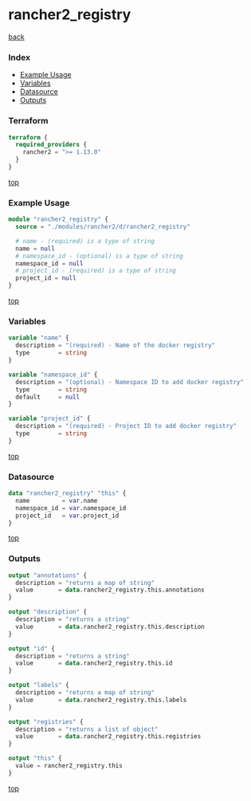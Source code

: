 # rancher2_registry

[back](../rancher2.md)

### Index

- [Example Usage](#example-usage)
- [Variables](#variables)
- [Datasource](#datasource)
- [Outputs](#outputs)

### Terraform

```terraform
terraform {
  required_providers {
    rancher2 = ">= 1.13.0"
  }
}
```

[top](#index)

### Example Usage

```terraform
module "rancher2_registry" {
  source = "./modules/rancher2/d/rancher2_registry"

  # name - (required) is a type of string
  name = null
  # namespace_id - (optional) is a type of string
  namespace_id = null
  # project_id - (required) is a type of string
  project_id = null
}
```

[top](#index)

### Variables

```terraform
variable "name" {
  description = "(required) - Name of the docker registry"
  type        = string
}

variable "namespace_id" {
  description = "(optional) - Namespace ID to add docker registry"
  type        = string
  default     = null
}

variable "project_id" {
  description = "(required) - Project ID to add docker registry"
  type        = string
}
```

[top](#index)

### Datasource

```terraform
data "rancher2_registry" "this" {
  name         = var.name
  namespace_id = var.namespace_id
  project_id   = var.project_id
}
```

[top](#index)

### Outputs

```terraform
output "annotations" {
  description = "returns a map of string"
  value       = data.rancher2_registry.this.annotations
}

output "description" {
  description = "returns a string"
  value       = data.rancher2_registry.this.description
}

output "id" {
  description = "returns a string"
  value       = data.rancher2_registry.this.id
}

output "labels" {
  description = "returns a map of string"
  value       = data.rancher2_registry.this.labels
}

output "registries" {
  description = "returns a list of object"
  value       = data.rancher2_registry.this.registries
}

output "this" {
  value = rancher2_registry.this
}
```

[top](#index)